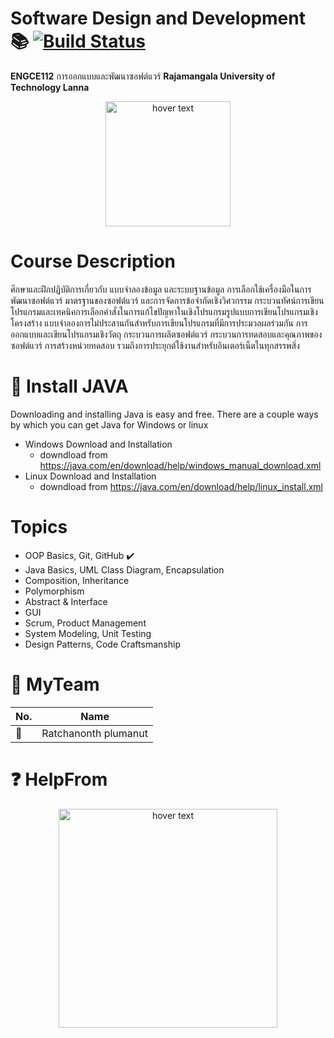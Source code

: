 # Software Design and Development :books: [![Build Status](https://travis-ci.org/{ORG-or-USERNAME}/{REPO-NAME}.png?branch=master)](https://travis-ci.org/{ORG-or-USERNAME}/{REPO-NAME})
__ENGCE112__ การออกแบบและพัฒนาซอฟต์แวร์ 
__Rajamangala University of Technology Lanna__
<p align="center">
  <img src="https://cdn.vox-cdn.com/thumbor/FDD76YJZJFPyNUfT3ZBHcnMA0Ec=/43x0:593x367/1200x800/filters:focal(43x0:593x367)/cdn.vox-cdn.com/uploads/chorus_image/image/48667835/dbgxt2rvpd26udoyzcqn.0.0.jpg" width="200" title="hover text">
  
</p>

# Course Description
  ศึกษาและฝึกปฏิบัติการเกี่ยวกับ แบบจำลองข้อมูล และระบบฐานข้อมูล การเลือกใช้เครื่องมือในการพัฒนาซอฟต์แวร์ มาตรฐานของซอฟต์แวร์ และการจัดการข้อจำกัดเชิงวิศวกรรม กระบวนทัศน์การเขียนโปรแกรมและเทคนิคการเลือกคำสั่งในการแก้ไขปัญหาในเชิงโปรแกรมรูปแบบการเขียนโปรแกรมเชิงโครงสร้าง แบบจำลองการไม่ประสานกันสำหรับการเขียนโปรแกรมที่มีการประมวลผลร่วมกัน การออกแบบและเขียนโปรแกรมเชิงวัตถุ กระบวนการผลิตซอฟต์แวร์ กระบวนการทดสอบและคุณภาพของซอฟต์แวร์ การสร้างหน่วยทดสอบ รวมถึงการประยุกต์ใช้งานสำหรับอินเตอร์เน็ตในทุกสรรพสิ่ง

# :electric_plug:	 Install JAVA
Downloading and installing Java is easy and free. There are a couple ways by which you can get Java for Windows or linux 
- Windows Download and Installation
  - downdload from https://java.com/en/download/help/windows_manual_download.xml
- Linux Download and Installation
  - downdload from https://java.com/en/download/help/linux_install.xml
  
# Topics
- OOP Basics, Git, GitHub :heavy_check_mark:
- Java Basics, UML Class Diagram, Encapsulation
- Composition, Inheritance
- Polymorphism
- Abstract & Interface
- GUI
- Scrum, Product Management
- System Modeling, Unit Testing
- Design Patterns, Code Craftsmanship

# :robot:	MyTeam

|   No.| Name               |
|------|--------------------|
|:gem: |Ratchanonth plumanut|

# :question:	HelpFrom
<p align="center">
  <img src="https://i.stack.imgur.com/h9beB.png" width="350" title="hover text">
</p>


